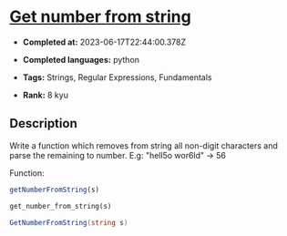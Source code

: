 # [Get number from string](https://www.codewars.com/kata/57a37f3cbb99449513000cd8)

- **Completed at:** 2023-06-17T22:44:00.378Z

- **Completed languages:** python

- **Tags:** Strings, Regular Expressions, Fundamentals

- **Rank:** 8 kyu

## Description

Write a function which removes from string all non-digit characters and parse the remaining to number. E.g: "hell5o wor6ld" -> 56

Function:
```javascript
getNumberFromString(s)
```

```ruby
get_number_from_string(s)
```

```csharp
GetNumberFromString(string s)
```